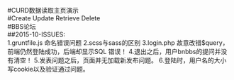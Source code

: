 #CURD数据读取主页演示<br/>
#Create Update Retrieve Delete<br/>
#BBS论坛<br/>
##2015-10-ISSUES:<br/>
1.gruntfile.js 命名错误问题
2.scss与sass的区别
3.login.php 故意改错$query，前端仍然登陆成功，后端却显示SQL 错误！
4.退出之后，用户bnbbs的提问并没有清空！
5.发表问题之后，页面并无加载新发布问题。
6.登陆时，用户名的大小写cookie以及验证通过问题。